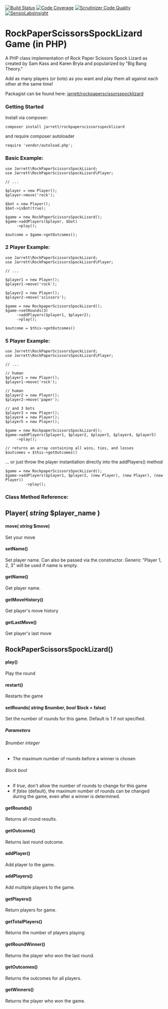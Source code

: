 [![Build Status](https://scrutinizer-ci.com/g/jarrettbarnett/RockPaperScissorsSpockLizard/badges/build.png?b=master)](https://scrutinizer-ci.com/g/jarrettbarnett/RockPaperScissorsSpockLizard/build-status/master)
[![Code Coverage](https://scrutinizer-ci.com/g/jarrettbarnett/RockPaperScissorsSpockLizard/badges/coverage.png?b=master)](https://scrutinizer-ci.com/g/jarrettbarnett/RockPaperScissorsSpockLizard/?branch=master)
[![Scrutinizer Code Quality](https://scrutinizer-ci.com/g/jarrettbarnett/RockPaperScissorsSpockLizard/badges/quality-score.png?b=master)](https://scrutinizer-ci.com/g/jarrettbarnett/RockPaperScissorsSpockLizard/?branch=master)
[![SensioLabsInsight](https://insight.sensiolabs.com/projects/d72809d1-e357-4292-8c18-7e08a526fa42/small.png)](https://insight.sensiolabs.com/projects/d72809d1-e357-4292-8c18-7e08a526fa42)

# RockPaperScissorsSpockLizard Game (in PHP)

A PHP class implementation of Rock Paper Scissors Spock Lizard as created by Sam Kass and Karen Bryla and popularized by "Big Bang Theory."

Add as many players (or bots) as you want and play them all against each other at the same time!

Packagist can be found here: [jarrett/rockpaperscissorsspocklizard](https://packagist.org/packages/jarrett/rockpaperscissorsspocklizard)

### Getting Started

Install via composer:

    composer install jarrett/rockpaperscissorsspocklizard

and require composer autoloader

    require 'vendor/autoload.php';
    
### Basic Example:

    use Jarrett\RockPaperScissorsSpockLizard;
    use Jarrett\RockPaperScissorsSpockLizard\Player;

    // ...

    $player = new Player();
    $player->move('rock');
    
    $bot = new Player();
    $bot->isBot(true);
    
    $game = new RockPaperScissorsSpockLizard();
    $game->addPlayers($player, $bot)
         ->play();
         
    $outcome = $game->getOutcomes();    
    
### 2 Player Example:
    
    use Jarrett\RockPaperScissorsSpockLizard;
    use Jarrett\RockPaperScissorsSpockLizard\Player;
    
    // ...
    
    $player1 = new Player();
    $player1->move('rock');
    
    $player2 = new Player();
    $player2->move('scissors');
    
    $game = new RockpaperScissorsSpockLizard();
    $game->setRounds(3)
         ->addPlayers($player1, $player2);
         ->play();
    
    $outcome = $this->getOutcomes()
    
### 5 Player Example:
    
    use Jarrett\RockPaperScissorsSpockLizard;
    use Jarrett\RockPaperScissorsSpockLizard\Player;
    
    // ...
    
    // human
    $player1 = new Player();
    $player1->move('rock');
    
    // human
    $player2 = new Player();
    $player2->move('paper');
    
    // and 3 bots
    $player3 = new Player();
    $player4 = new Player();
    $player5 = new Player();
    
    $game = new RockpaperScissorsSpockLizard();
    $game->addPlayers($player1, $player2, $player3, $player4, $player5)
         ->play();
    
    // returns an array containing all wins, ties, and losses
    $outcomes = $this->getOutcomes()
    
... or just throw the player instantiation directly into the addPlayers() method

    $game = new RockpaperScissorsSpockLizard();
    $game->addPlayers($player1, $player2, (new Player), (new Player), (new Player))
             ->play();

### Class Method Reference:

## Player( _string_ $player_name )

#### move( _string_ $move)
Set your move

#### setName()
Set player name. Can also be passed via the constructor. Generic "Player 1, 2, 3" will be used if name is empty.

#### getName()
Get player name.

#### getMoveHistory()
Get player's move history

#### getLastMove()
Get player's last move

## RockPaperScissorsSpockLizard()

#### play()
Play the round

#### restart()
Restarts the game

#### setRounds( _string_ $number, _bool_ $lock = false)
Set the number of rounds for this game. Default is 1 if not specified.
##### Parameters
###### $number _integer_
* The maximum number of rounds before a winner is chosen
###### $lock _bool_
* If _true_, don't allow the number of rounds to change for this game
* If _false_ (default), the maximum number of rounds can be changed during the game, even after a winner is determined.  

#### getRounds()
Returns all round results.

#### getOutcome()
Returns last round outcome.

#### addPlayer()
Add player to the game.

#### addPlayers()
Add multiple players to the game.

#### getPlayers()
Return players for game.

#### getTotalPlayers()
Returns the number of players playing

#### getRoundWinner()
Returns the player who won the last round.

#### getOutcomes()
Returns the outcomes for all players.

#### getWinners()
Returns the player who won the game.
